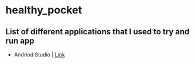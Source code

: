 # healthy_pocket
## List of different applications that I used to try and run app
- Andriod Studio | [Link](https://developer.android.com/studio?gclid=Cj0KCQiA8aOeBhCWARIsANRFrQFu_-zwzf8VdaNGyJaY6M_9IX-IHZsfrDbOv02a3TTZwMjncm4qkOgaArKrEALw_wcB&gclsrc=aw.ds)
